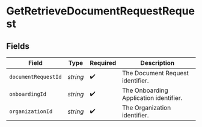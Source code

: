 # GetRetrieveDocumentRequestRequest


## Fields

| Field                                  | Type                                   | Required                               | Description                            |
| -------------------------------------- | -------------------------------------- | -------------------------------------- | -------------------------------------- |
| `documentRequestId`                    | *string*                               | :heavy_check_mark:                     | The Document Request identifier.       |
| `onboardingId`                         | *string*                               | :heavy_check_mark:                     | The Onboarding Application identifier. |
| `organizationId`                       | *string*                               | :heavy_check_mark:                     | The Organization identifier.           |